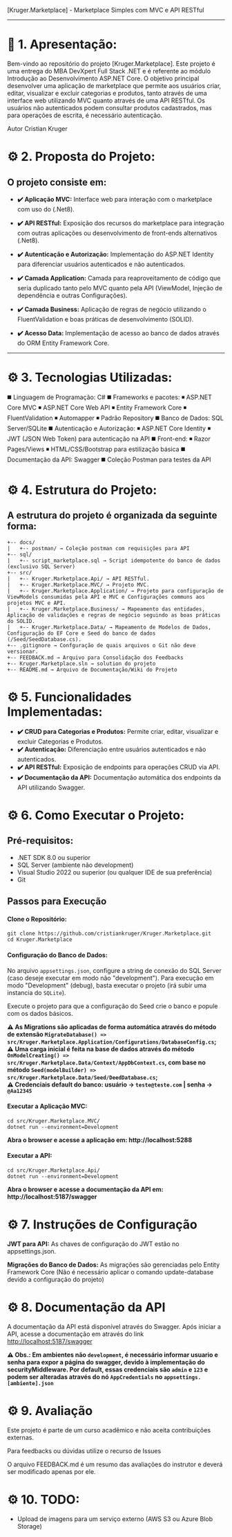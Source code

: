 
[Kruger.Marketplace] - Marketplace Simples com MVC e API RESTful

---

# :rocket: 1. Apresentação:

Bem-vindo ao repositório do projeto [Kruger.Marketplace]. Este projeto é uma entrega do MBA DevXpert Full Stack .NET e é referente ao módulo Introdução ao Desenvolvimento ASP.NET Core. O objetivo principal desenvolver uma aplicação de marketplace que permite aos usuários criar, editar, visualizar e excluir categorias e produtos, tanto através de uma interface web utilizando MVC quanto através de uma API RESTful. Os usuários não autenticados podem consultar produtos cadastrados, mas para operações de escrita, é necessário autenticação.

Autor
Cristian Kruger


# :gear: 2. Proposta do Projeto:

## O projeto consiste em:

- **:heavy_check_mark: Aplicação MVC:** Interface web para interação com o marketplace com uso do (.Net8).

- **:heavy_check_mark: API RESTful:** Exposição dos recursos do marketplace para integração com outras aplicações ou desenvolvimento de front-ends alternativos (.Net8).

- **:heavy_check_mark: Autenticação e Autorização:** Implementação do ASP.NET Identity para diferenciar usuários autenticados e não autenticados.

- **:heavy_check_mark: Camada Application:** Camada para reaproveitamento de código que seria duplicado tanto pelo MVC quanto pela API (ViewModel, Injeção de dependência e outras Configurações).

- **:heavy_check_mark: Camada Business:** Aplicação de regras de negócio utilizando o FluentValidation e boas práticas de desenvolvimento (SOLID).

- **:heavy_check_mark: Acesso Data:** Implementação de acesso ao banco de dados através do ORM Entity Framework Core.

---
# :gear: 3. Tecnologias Utilizadas:

:black_medium_square: Linguagem de Programação: C#
:black_medium_square: Frameworks e pacotes:
  :black_medium_small_square: ASP.NET Core MVC
  :black_medium_small_square: ASP.NET Core Web API
  :black_medium_small_square: Entity Framework Core
  :black_medium_small_square: FluentValidation
  :black_medium_small_square: Automapper
  :black_medium_small_square: Padrão Repository
:black_medium_square: Banco de Dados: SQL Server/SQLite
:black_medium_square: Autenticação e Autorização:
  :black_medium_small_square: ASP.NET Core Identity
  :black_medium_small_square: JWT (JSON Web Token) para autenticação na API
:black_medium_square: Front-end:
  :black_medium_small_square: Razor Pages/Views
  :black_medium_small_square: HTML/CSS/Bootstrap para estilização básica
:black_medium_square: Documentação da API: Swagger
:black_medium_square: Coleção Postman para testes da API  

# :gear: 4. Estrutura do Projeto:
##  A estrutura do projeto é organizada da seguinte forma:
```
+-- docs/
|   +-- postman/ → Coleção postman com requisições para API
+-- sql/ 
|   +-- script_marketplace.sql → Script idempotente do banco de dados (exclusivo SQL Server)
+-- src/
|   +-- Kruger.Marketplace.Api/ → API RESTful.
|   +-- Kruger.Marketplace.MVC/ → Projeto MVC.
|   +-- Kruger.Marketplace.Application/ → Projeto para configuração de ViewModels consumidas pela API e MVC e Configurações communs aos projetos MVC e API.
|   +-- Kruger.Marketplace.Business/ → Mapeamento das entidades, Aplicação de validações e regras de negócio seguindo as boas práticas do SOLID.
|   +-- Kruger.Marketplace.Data/ → Mapeamento de Modelos de Dados, Configuração do EF Core e Seed do banco de dados (/Seed/SeedDatabase.cs).
+-- .gitignore → Confguração de quais arquivos o Git não deve versionar.
+-- FEEDBACK.md → Arquivo para Consolidação dos Feedbacks
+-- Kruger.Marketplace.sln → solution do projeto
+-- README.md → Arquivo de Documentação/Wiki do Projeto
```

# :gear: 5. Funcionalidades Implementadas:

- **:heavy_check_mark: CRUD para Categorias e Produtos:** Permite criar, editar, visualizar e excluir Categorias e Produtos.
- **:heavy_check_mark: Autenticação:** Diferenciação entre usuários autenticados e não autenticados.
- **:heavy_check_mark: API RESTful:** Exposição de endpoints para operações CRUD via API.
- **:heavy_check_mark: Documentação da API:** Documentação automática dos endpoints da API utilizando Swagger.

# :gear: 6. Como Executar o Projeto:

##  Pré-requisitos:

- .NET SDK 8.0 ou superior
- SQL Server (ambiente não development)
- Visual Studio 2022 ou superior (ou qualquer IDE de sua preferência)
- Git

##  Passos para Execução
#### Clone o Repositório:
```
git clone https://github.com/cristiankruger/Kruger.Marketplace.git
cd Kruger.Marketplace
``` 

####  Configuração do Banco de Dados:
  
No arquivo `appsettings.json`, configure a string de conexão do SQL Server (caso deseje executar em modo não "development"). Para execução em modo "Development" (debug), basta executar o projeto (irá subir uma instancia do `SQLite`).

Execute o projeto para que a configuração do Seed crie o banco e popule com os dados básicos.

**:warning: As Migrations são aplicadas de forma automática através do método de extensão `MigrateDatabase() => src/Kruger.Marketplace.Application/Configurations/DatabaseConfig.cs`;**<br>
**:warning: Uma carga inicial é feita na base de dados através do método `OnModelCreating() => src/Kruger.Marketplace.Data/Context/AppDbContext.cs`, com base no método `Seed(modelBuilder) => src/Kruger.Marketplace.Data/Seed/DeedDatabase.cs`;**<br>
**:warning: Credenciais default do banco: usuário &rarr; `teste@teste.com` | senha &rarr; `@Aa12345`**<br>


####  Executar a Aplicação MVC:

```
cd src/Kruger.Marketplace.MVC/
dotnet run --environment=Development
```
**Abra o browser e acesse a aplicação em: http://localhost:5288**

####  Executar a API:
```
cd src/Kruger.Marketplace.Api/
dotnet run --environment=Development
```
**Abra o browser e acesse a documentação da API em: http://localhost:5187/swagger**
  
# :gear: 7. Instruções de Configuração

**JWT para API:** As chaves de configuração do JWT estão no appsettings.json.

**Migrações do Banco de Dados:** As migrações são gerenciadas pelo Entity Framework Core (Não é necessário aplicar o comando update-database devido a configuração do projeto)

# :gear: 8. Documentação da API

A documentação da API está disponível através do Swagger. Após iniciar a API, acesse a documentação em através do link [http://localhost:5187/swagger](http://localhost:5187/swagger)

**:warning: Obs.: Em ambientes não `development`, é necessário informar usuario e senha para expor a página do swagger, devido à implementação do securityMiddleware. Por default, essas credenciais são `admin` e `123` e podem ser alteradas através do nó `AppCredentials` no `appsettings.[ambiente].json`**

# :gear: 9. Avaliação

Este projeto é parte de um curso acadêmico e não aceita contribuições externas.

Para feedbacks ou dúvidas utilize o recurso de Issues

O arquivo FEEDBACK.md é um resumo das avaliações do instrutor e deverá ser modificado apenas por ele.

# :gear: 10. TODO:

- Upload de imagens para um serviço externo (AWS S3 ou Azure Blob Storage)
